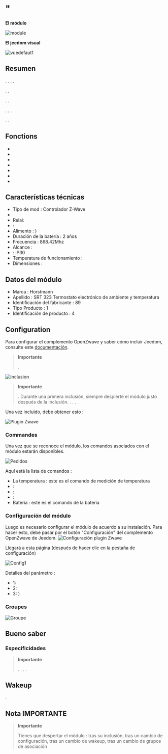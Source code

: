 # "

**El módulo**

![module](images/secure.srt323/module.jpg)

**El jeedom visual**

![vuedefaut1](images/secure.srt323/vuedefaut1.jpg)

## Resumen

. . . .

. .

. .

. . .

. .

## Fonctions

-   
-   
-   
-   
-   
-   
-   

## Características técnicas

-   Tipo de mod : Controlador Z-Wave
-   
-   Relai: 
-   : 
-   Alimento : )
-   Duración de la batería : 2 años
-   Frecuencia : 868.42Mhz
-   Alcance : 
-    : IP30
-   Temperatura de funcionamiento : 
-   Dimensiones : 

## Datos del módulo

-   Marca : Horstmann
-   Apellido : SRT 323 Termostato electrónico de ambiente y temperatura
-   Identificación del fabricante : 89
-   Tipo Producto : 1
-   Identificación de producto : 4

## Configuration

Para configurar el complemento OpenZwave y saber cómo incluir Jeedom, consulte este [documentación](https://doc.jeedom.com/es_ES/plugins/automation%20protocol/openzwave/).

> **Importante**
>
> .

![inclusion](images/secure.srt323/inclusion.jpg)

> **Importante**
>
> . Durante una primera inclusión, siempre despierte el módulo justo después de la inclusión. . . . .

Una vez incluido, debe obtener esto :

![Plugin Zwave](images/secure.srt323/information.jpg)

### Commandes

Una vez que se reconoce el módulo, los comandos asociados con el módulo estarán disponibles.

![Pedidos](images/secure.srt323/commandes.jpg)

Aquí está la lista de comandos :

-   La temperatura : este es el comando de medición de temperatura
-    : 
-    : 
-    : 
-   Batería : este es el comando de la bateria

### Configuración del módulo

Luego es necesario configurar el módulo de acuerdo a su instalación. Para hacer esto, debe pasar por el botón "Configuración" del complemento OpenZwave de Jeedom.
![Configuración plugin Zwave](images/plugin/bouton_configuration.jpg)

Llegará a esta página (después de hacer clic en la pestaña de configuración)

![Config1](images/secure.srt323/config1.jpg)

Detalles del parámetro :

-   1: 
-   2: 
-   3: )

### Groupes


![Groupe](images/secure.srt323/groupe.jpg)

## Bueno saber

### Especificidades

> **Importante**
>
> . . . . 

## Wakeup


.

## Nota IMPORTANTE

> **Importante**
>
> Tienes que despertar el módulo : tras su inclusión, tras un cambio de configuración, tras un cambio de wakeup, tras un cambio de grupos de asociación
